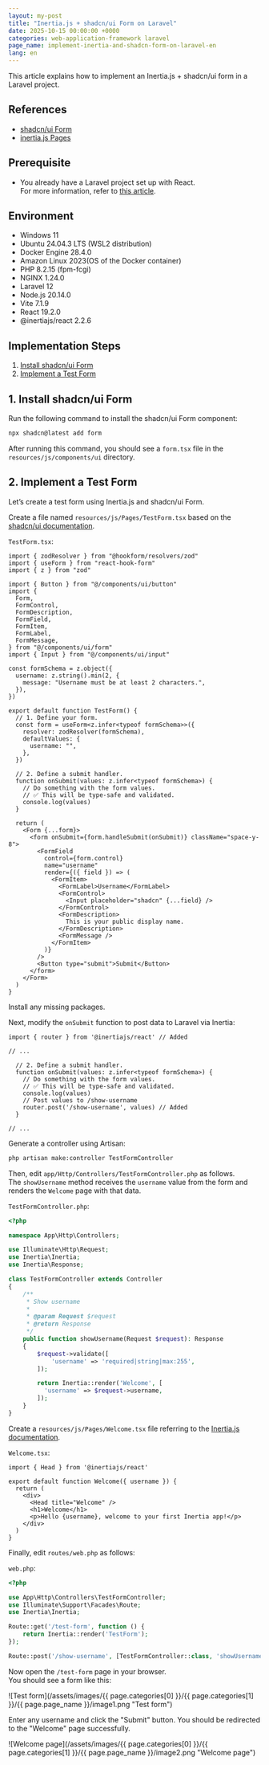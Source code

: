 ```yaml
---
layout: my-post
title: "Inertia.js + shadcn/ui Form on Laravel"
date: 2025-10-15 00:00:00 +0000
categories: web-application-framework laravel
page_name: implement-inertia-and-shadcn-form-on-laravel-en
lang: en
---
```


This article explains how to implement an Inertia.js + shadcn/ui form in a Laravel project.

## References
- [shadcn/ui Form](https://ui.shadcn.com/docs/components/form)
- [inertia.js Pages](https://inertiajs.com/pages)

## Prerequisite
- You already have a Laravel project set up with React.  
For more information, refer to [this article](/web-application-framework/laravel/set-up-laravel-with-react-project-en).

## Environment
- Windows 11
- Ubuntu 24.04.3 LTS (WSL2 distribution)
- Docker Engine 28.4.0
- Amazon Linux 2023(OS of the Docker container)
- PHP 8.2.15 (fpm-fcgi)
- NGINX 1.24.0
- Laravel 12
- Node.js 20.14.0
- Vite 7.1.9
- React 19.2.0
- @inertiajs/react 2.2.6

## Implementation Steps
1. [Install shadcn/ui Form](#1-install-shadcnui-form)
2. [Implement a Test Form](#2-implement-a-test-form)

## 1. Install shadcn/ui Form
Run the following command to install the shadcn/ui Form component:

```bash
npx shadcn@latest add form
```

After running this command, you should see a `form.tsx` file in the `resources/js/components/ui` directory.

## 2. Implement a Test Form
Let’s create a test form using Inertia.js and shadcn/ui Form.

Create a file named `resources/js/Pages/TestForm.tsx` based on the [shadcn/ui documentation](https://ui.shadcn.com/docs/components/form).

`TestForm.tsx`:

```tsx
import { zodResolver } from "@hookform/resolvers/zod"
import { useForm } from "react-hook-form"
import { z } from "zod"
 
import { Button } from "@/components/ui/button"
import {
  Form,
  FormControl,
  FormDescription,
  FormField,
  FormItem,
  FormLabel,
  FormMessage,
} from "@/components/ui/form"
import { Input } from "@/components/ui/input"
 
const formSchema = z.object({
  username: z.string().min(2, {
    message: "Username must be at least 2 characters.",
  }),
})
 
export default function TestForm() {
  // 1. Define your form.
  const form = useForm<z.infer<typeof formSchema>>({
    resolver: zodResolver(formSchema),
    defaultValues: {
      username: "",
    },
  })
 
  // 2. Define a submit handler.
  function onSubmit(values: z.infer<typeof formSchema>) {
    // Do something with the form values.
    // ✅ This will be type-safe and validated.
    console.log(values)
  }
 
  return (
    <Form {...form}>
      <form onSubmit={form.handleSubmit(onSubmit)} className="space-y-8">
        <FormField
          control={form.control}
          name="username"
          render={({ field }) => (
            <FormItem>
              <FormLabel>Username</FormLabel>
              <FormControl>
                <Input placeholder="shadcn" {...field} />
              </FormControl>
              <FormDescription>
                This is your public display name.
              </FormDescription>
              <FormMessage />
            </FormItem>
          )}
        />
        <Button type="submit">Submit</Button>
      </form>
    </Form>
  )
}

```

Install any missing packages.

Next, modify the `onSubmit` function to post data to Laravel via Inertia:

```tsx
import { router } from '@inertiajs/react' // Added

// ...

  // 2. Define a submit handler.
  function onSubmit(values: z.infer<typeof formSchema>) {
    // Do something with the form values.
    // ✅ This will be type-safe and validated.
    console.log(values)
    // Post values to /show-username
    router.post('/show-username', values) // Added
  }

// ...

```

Generate a controller using Artisan:

```bash
php artisan make:controller TestFormController
```

Then, edit `app/Http/Controllers/TestFormController.php` as follows.  
The `showUsername` method receives the `username` value from the form and renders the `Welcome` page with that data.

`TestFormController.php`:

```php
<?php

namespace App\Http\Controllers;

use Illuminate\Http\Request;
use Inertia\Inertia;
use Inertia\Response;

class TestFormController extends Controller
{
    /**
     * Show username
     *
     * @param Request $request
     * @return Response
     */
    public function showUsername(Request $request): Response
    {
        $request->validate([
            'username' => 'required|string|max:255',
        ]);

        return Inertia::render('Welcome', [
          'username' => $request->username,
        ]);
    }
}

```

Create a `resources/js/Pages/Welcome.tsx` file referring to the [Inertia.js documentation](https://inertiajs.com/pages).

`Welcome.tsx`:

```tsx
import { Head } from '@inertiajs/react'

export default function Welcome({ username }) {
  return (
    <div>
      <Head title="Welcome" />
      <h1>Welcome</h1>
      <p>Hello {username}, welcome to your first Inertia app!</p>
    </div>
  )
}

```

Finally, edit `routes/web.php` as follows:

`web.php`:

```php
<?php

use App\Http\Controllers\TestFormController;
use Illuminate\Support\Facades\Route;
use Inertia\Inertia;

Route::get('/test-form', function () {
    return Inertia::render('TestForm');
});

Route::post('/show-username', [TestFormController::class, 'showUsername']);

```

Now open the `/test-form` page in your browser.  
You should see a form like this:

![Test form](/assets/images/{{ page.categories[0] }}/{{ page.categories[1] }}/{{ page.page_name }}/image1.png "Test form")

Enter any username and click the "Submit" button.
You should be redirected to the "Welcome" page successfully.

![Welcome page](/assets/images/{{ page.categories[0] }}/{{ page.categories[1] }}/{{ page.page_name }}/image2.png "Welcome page")